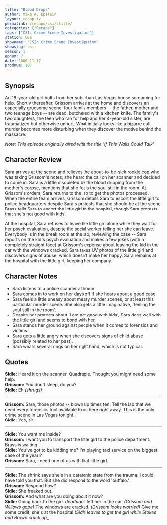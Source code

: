 ```yaml
---
title: "Blood Drops"
author: Mika A. Epstein
layout: recap-tv
permalink: /recaps/csi/:title/
categories: ["Recaps"]
tags: ["CSI: Crime Scene Investigation"]
station: CBS
showname: "CSI: Crime Scene Investigation"
showslug: csi
season: 1
epnum: 7
date: 2000-11-17
prodnum: 107  
---
```


## Synopsis

An 18-year-old girl bolts from her suburban Las Vegas house screaming for help. Shortly thereafter, Grissom arrives at the home and discovers an especially gruesome scene: four family members -- the father, mother and two teenage boys -- are dead, butchered with a kitchen knife. The family's two daughters, the teen who ran for help and her 4-year-old sister, are traumatized but otherwise unhurt. What initially looks like a bizarre cult murder becomes more disturbing when they discover the motive behind the massacre.

_Note: This episode originally aired with the title 'If This Walls Could Talk'_

## Character Review

Sara arrives at the scene and relieves the about-to-be-sick rookie cop who was taking Grissom's notes; she heard the call on her scanner and decided to come in. Sara is a little disquieted by the blood dripping from the mother's corpse, mentions that she feels the soul still in the room. At Grissom's orders, Sara returns to the lab to get the photos processed. When the entire team arrives, Grissom details Sara to escort the little girl to police headquarters despite Sara's protests that she should be at the scene. Brass tells Sara to escort the little girl to the hospital, though Sara protests that she's not good with kids.

At the hospital, Sara refuses to leave the little girl alone while they wait for her psych evaluation, despite the social worker telling her she can leave. Everybody is in the break room at the lab, reviewing the case -- Sara reports on the kid's psych evaluation and makes a few jokes (with a completely straight face) at Grissom's expense about leaving the kid in the car with the windows cracked. Sara takes UV photos of the little girl and discovers signs of abuse, which doesn't make her happy. Sara remains at the hospital with the little girl, keeping her company.

## Character Notes

* Sara listens to a police scanner at home.  
* Sara comes in to work on her days off if she hears about a good case.  
* Sara feels a little uneasy about messy murder scenes, or at least this particular murder scene. She also gets a little imaginative, 'feeling the soul still in the room'.  
* Despite her protests about 'I am not good with kids', Sara does well with the little girl and seems to bond with her.  
* Sara stands her ground against people when it comes to forensics and victims.  
* Sara gets a little angry when she discovers signs of child abuse (possibly related to her past).  
* Sara wears several rings on her right hand, which is not typical.

## Quotes

**Sidle:** Heard it on the scanner. Quadruple. Thought you might need some help.  
**Grissom:** You don't sleep, do you?  
**Sidle:** Eh _(shrugs)_  

- - -

**Grissom:** Sara, those photos -- blown up times ten. Tell the lab that we need every forensics tool available to us here right away. This is the only crime scene in Las Vegas tonight.  
**Sidle:** Yes, sir.  

- - -

**Sidle:** You want me inside?  
**Grissom:** I want you to transport the little girl to the police department. Brass is waiting.  
**Sidle:** You've got to be kidding me? I'm playing taxi service on the biggest case of the year!?  
**Grissom:** Sara, I need one of us with that little girl.  

- - -

**Sidle:** The shrink says she's in a catatonic state from the trauma. I could have told you that. But she did respond to the word 'buffalo.'  
**Grissom:** Respond how?  
**Sidle:** She freaked out.  
**Grissom:** And what are you doing about it now?  
**Sidle:** Going back to the girl. _deadpan_ I left her in the car. _(Grissom and Willows gape)_ The windows are cracked. _(Grissom looks worried)_ Give me some credit; she's at the hospital _(Sidle leaves to get the girl while Stokes and Brown crack up__
